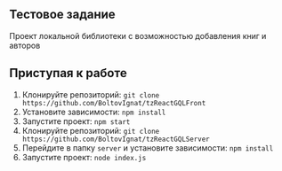 ## Тестовое задание

Проект локальной библиотеки с возможностью добавления книг и авторов

## Приступая к работе

1. Клонируйте репозиторий: `git clone https://github.com/BoltovIgnat/tzReactGQLFront`
2. Установите зависимости: `npm install`
3. Запустите проект: `npm start`
4. Клонируйте репозиторий: `git clone https://github.com/BoltovIgnat/tzReactGQLServer`
5. Перейдите в папку `server` и установите зависимости: `npm install`
6. Запустите проект: `node index.js`
